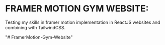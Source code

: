 # FRAMER MOTION GYM WEBSITE:

Testing my skills in framer motion implementation in ReactJS websites and combining with TailwindCSS.

"# FramerMotion-Gym-Website"
